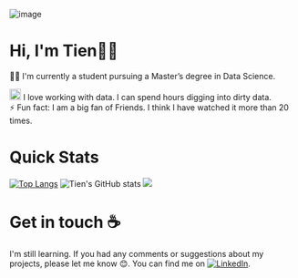 ![image](https://user-images.githubusercontent.com/34051678/172893029-1d140de7-ebee-47d7-ab0a-79a282f850fc.png)
# Hi, I'm Tien👋:handshake: 
  
🧑‍🎓 I'm currently a student pursuing a Master’s degree in Data Science.  

<img src="https://media.giphy.com/media/13HBDT4QSTpveU/giphy.gif" width="20" height="20" /> I love working with data. I can spend hours digging into dirty data.   
⚡ Fun fact: I am a big fan of Friends. I think I have watched it more than 20 times.

# Quick Stats
[![Top Langs](https://github-readme-stats.vercel.app/api/top-langs/?username=4tiennguyen&theme=radical&layout=compact)](https://github.com/anuraghazra/github-readme-stats)
![Tien's GitHub stats](https://github-readme-stats.vercel.app/api?username=4tiennguyen&show_icons=true&theme=radical)
![](https://komarev.com/ghpvc/?username=4tiennguyen&color=green)
# Get in touch ☕
I'm still learning. If you had any comments or suggestions about my projects, please let me know :blush:. You can find me on [![LinkedIn][1.2]][1].

<!-- Icons -->

[1.2]: https://raw.githubusercontent.com/MartinHeinz/MartinHeinz/master/linkedin-3-16.png (LinkedIn icon without padding)

<!-- Links to your social media accounts -->

[1]: https://www.linkedin.com/in/4tiennguyen/
<!--
**4tiennguyen/4tiennguyen** is a ✨ _special_ ✨ repository because its `README.md` (this file) appears on your GitHub profile.

Here are some ideas to get you started:

- 🔭 I’m currently working on ...
- 🌱 I’m currently learning ...
- 👯 I’m looking to collaborate on ...
- 🤔 I’m looking for help with ...
- 💬 Ask me about ...
- 📫 How to reach me: ...
- 😄 Pronouns: ...
-  ...
-->

